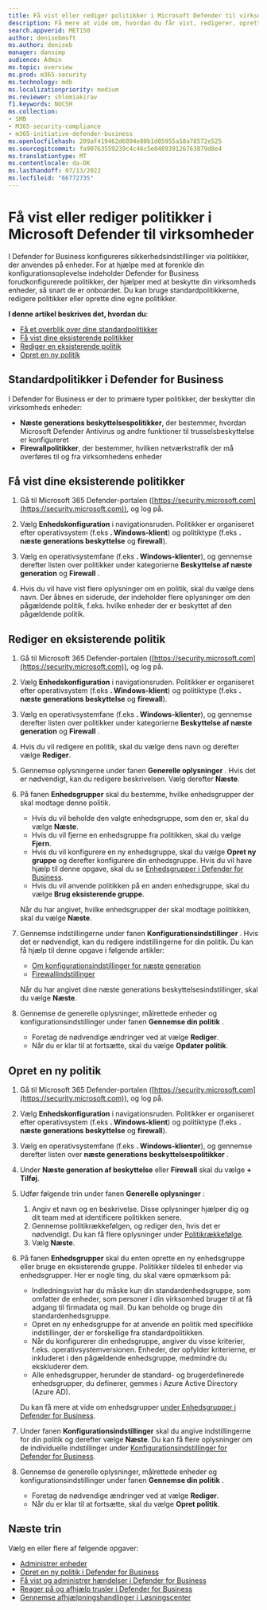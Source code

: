 ```yaml
---
title: Få vist eller rediger politikker i Microsoft Defender til virksomheder
description: Få mere at vide om, hvordan du får vist, redigerer, opretter og sletter politikker for cybersikkerhed i Defender for Business. Beskyt dine enheder med sikkerhedspolitikker.
search.appverid: MET150
author: denisebmsft
ms.author: deniseb
manager: dansimp
audience: Admin
ms.topic: overview
ms.prod: m365-security
ms.technology: mdb
ms.localizationpriority: medium
ms.reviewer: shlomiakirav
f1.keywords: NOCSH
ms.collection:
- SMB
- M365-security-compliance
- m365-initiative-defender-business
ms.openlocfilehash: 209af419462d6894e80b1d05955a58a78572e525
ms.sourcegitcommit: fa90763559239c4c46c5e848939126763879d8e4
ms.translationtype: MT
ms.contentlocale: da-DK
ms.lasthandoff: 07/13/2022
ms.locfileid: "66772735"
---
```

# <a name="view-or-edit-policies-in-microsoft-defender-for-business"></a>Få vist eller rediger politikker i Microsoft Defender til virksomheder

I Defender for Business konfigureres sikkerhedsindstillinger via politikker, der anvendes på enheder. For at hjælpe med at forenkle din konfigurationsoplevelse indeholder Defender for Business forudkonfigurerede politikker, der hjælper med at beskytte din virksomheds enheder, så snart de er onboardet. Du kan bruge standardpolitikkerne, redigere politikker eller oprette dine egne politikker.

**I denne artikel beskrives det, hvordan du**:

- [Få et overblik over dine standardpolitikker](#default-policies-in-defender-for-business)
- [Få vist dine eksisterende politikker](#view-your-existing-policies)
- [Rediger en eksisterende politik](#edit-an-existing-policy)
- [Opret en ny politik](#create-a-new-policy)


## <a name="default-policies-in-defender-for-business"></a>Standardpolitikker i Defender for Business

I Defender for Business er der to primære typer politikker, der beskytter din virksomheds enheder:

- **Næste generations beskyttelsespolitikker**, der bestemmer, hvordan Microsoft Defender Antivirus og andre funktioner til trusselsbeskyttelse er konfigureret
- **Firewallpolitikker**, der bestemmer, hvilken netværkstrafik der må overføres til og fra virksomhedens enheder


## <a name="view-your-existing-policies"></a>Få vist dine eksisterende politikker

1. Gå til Microsoft 365 Defender-portalen ([https://security.microsoft.com](https://security.microsoft.com)), og log på. 

2. Vælg **Enhedskonfiguration** i navigationsruden. Politikker er organiseret efter operativsystem (f.eks **. Windows-klient**) og politiktype (f.eks **. næste generations beskyttelse** og **firewall**). 

3. Vælg en operativsystemfane (f.eks **. Windows-klienter**), og gennemse derefter listen over politikker under kategorierne **Beskyttelse af næste generation** og **Firewall** . 

4. Hvis du vil have vist flere oplysninger om en politik, skal du vælge dens navn. Der åbnes en siderude, der indeholder flere oplysninger om den pågældende politik, f.eks. hvilke enheder der er beskyttet af den pågældende politik.

## <a name="edit-an-existing-policy"></a>Rediger en eksisterende politik

1. Gå til Microsoft 365 Defender-portalen ([https://security.microsoft.com](https://security.microsoft.com)), og log på. 

2. Vælg **Enhedskonfiguration** i navigationsruden. Politikker er organiseret efter operativsystem (f.eks **. Windows-klient**) og politiktype (f.eks **. næste generations beskyttelse** og **firewall**). 

3. Vælg en operativsystemfane (f.eks **. Windows-klienter**), og gennemse derefter listen over politikker under kategorierne **Beskyttelse af næste generation** og **Firewall** . 

4. Hvis du vil redigere en politik, skal du vælge dens navn og derefter vælge **Rediger**.

5. Gennemse oplysningerne under fanen **Generelle oplysninger** . Hvis det er nødvendigt, kan du redigere beskrivelsen. Vælg derefter **Næste**.

6. På fanen **Enhedsgrupper** skal du bestemme, hvilke enhedsgrupper der skal modtage denne politik.  

   - Hvis du vil beholde den valgte enhedsgruppe, som den er, skal du vælge **Næste**.
   - Hvis du vil fjerne en enhedsgruppe fra politikken, skal du vælge **Fjern**.
   - Hvis du vil konfigurere en ny enhedsgruppe, skal du vælge **Opret ny gruppe** og derefter konfigurere din enhedsgruppe. Hvis du vil have hjælp til denne opgave, skal du se [Enhedsgrupper i Defender for Business](mdb-create-edit-device-groups.md).
   - Hvis du vil anvende politikken på en anden enhedsgruppe, skal du vælge **Brug eksisterende gruppe**.

   Når du har angivet, hvilke enhedsgrupper der skal modtage politikken, skal du vælge **Næste**.

7. Gennemse indstillingerne under fanen **Konfigurationsindstillinger** . Hvis det er nødvendigt, kan du redigere indstillingerne for din politik. Du kan få hjælp til denne opgave i følgende artikler: 

   - [Om konfigurationsindstillinger for næste generation](mdb-next-gen-configuration-settings.md)   
   - [Firewallindstillinger](mdb-firewall.md)

   Når du har angivet dine næste generations beskyttelsesindstillinger, skal du vælge **Næste**.

8. Gennemse de generelle oplysninger, målrettede enheder og konfigurationsindstillinger under fanen **Gennemse din politik** . 

   - Foretag de nødvendige ændringer ved at vælge **Rediger**.
   - Når du er klar til at fortsætte, skal du vælge **Opdater politik**.

## <a name="create-a-new-policy"></a>Opret en ny politik

1. Gå til Microsoft 365 Defender-portalen ([https://security.microsoft.com](https://security.microsoft.com)), og log på. 

2. Vælg **Enhedskonfiguration** i navigationsruden. Politikker er organiseret efter operativsystem (f.eks **. Windows-klient**) og politiktype (f.eks **. næste generations beskyttelse** og **firewall**). 

3. Vælg en operativsystemfane (f.eks **. Windows-klienter**), og gennemse derefter listen over **næste generations beskyttelsespolitikker** . 

4. Under **Næste generation af beskyttelse** eller **Firewall** skal du vælge **+ Tilføj**.

5. Udfør følgende trin under fanen **Generelle oplysninger** :

   1. Angiv et navn og en beskrivelse. Disse oplysninger hjælper dig og dit team med at identificere politikken senere.
   2. Gennemse politikrækkefølgen, og rediger den, hvis det er nødvendigt. Du kan få flere oplysninger under [Politikrækkefølge](mdb-policy-order.md).
   3. Vælg **Næste**. 

7. På fanen **Enhedsgrupper** skal du enten oprette en ny enhedsgruppe eller bruge en eksisterende gruppe. Politikker tildeles til enheder via enhedsgrupper. Her er nogle ting, du skal være opmærksom på:

   - Indledningsvist har du måske kun din standardenhedsgruppe, som omfatter de enheder, som personer i din virksomhed bruger til at få adgang til firmadata og mail. Du kan beholde og bruge din standardenhedsgruppe.
   - Opret en ny enhedsgruppe for at anvende en politik med specifikke indstillinger, der er forskellige fra standardpolitikken. 
   - Når du konfigurerer din enhedsgruppe, angiver du visse kriterier, f.eks. operativsystemversionen. Enheder, der opfylder kriterierne, er inkluderet i den pågældende enhedsgruppe, medmindre du ekskluderer dem. 
   - Alle enhedsgrupper, herunder de standard- og brugerdefinerede enhedsgrupper, du definerer, gemmes i Azure Active Directory (Azure AD).

   Du kan få mere at vide om enhedsgrupper [under Enhedsgrupper i Defender for Business](mdb-create-edit-device-groups.md).

8. Under fanen **Konfigurationsindstillinger** skal du angive indstillingerne for din politik og derefter vælge **Næste**. Du kan få flere oplysninger om de individuelle indstillinger under [Konfigurationsindstillinger for Defender for Business](mdb-next-gen-configuration-settings.md).

9. Gennemse de generelle oplysninger, målrettede enheder og konfigurationsindstillinger under fanen **Gennemse din politik** . 

   - Foretag de nødvendige ændringer ved at vælge **Rediger**.
   - Når du er klar til at fortsætte, skal du vælge **Opret politik**.


## <a name="next-steps"></a>Næste trin

Vælg en eller flere af følgende opgaver:

- [Administrer enheder](mdb-manage-devices.md)
- [Opret en ny politik i Defender for Business](mdb-create-new-policy.md)
- [Få vist og administrer hændelser i Defender for Business](mdb-view-manage-incidents.md)
- [Reager på og afhjælp trusler i Defender for Business](mdb-respond-mitigate-threats.md)
- [Gennemse afhjælpningshandlinger i Løsningscenter](mdb-review-remediation-actions.md)
